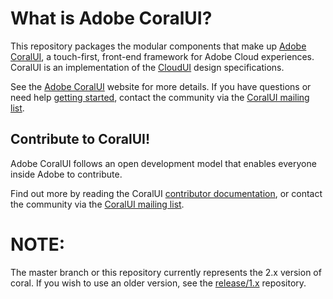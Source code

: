 # What is Adobe CoralUI?
This repository packages the modular components that make up [Adobe CoralUI][1], a touch-first, front-end framework 
for Adobe Cloud experiences.  CoralUI is an implementation of 
the [CloudUI][2] design specifications.

See the [Adobe CoralUI][1] website for more details.  If you have questions or 
need help [getting started][5], contact the community via the [CoralUI mailing list][3].

## Contribute to CoralUI!

Adobe CoralUI follows an open development model that enables everyone inside 
Adobe to contribute. 

Find out more by reading the CoralUI [contributor documentation][4], or contact the
community via the [CoralUI mailing list][3].

[1]: http://coralui.corp.adobe.com
[2]: https://wiki.corp.adobe.com/display/CloudUI/Component+Library
[3]: mailto:coralui@adobe.com
[4]: https://wiki.corp.adobe.com/display/CUI/CoralUI+Home
[5]: http://coralui.corp.adobe.com/getting-started/

# NOTE:
The master branch or this repository currently represents the 2.x version of coral. If you wish to use an older version, see the [release/1.x](https://git.corp.adobe.com/Coral/coralui-1.x) repository.

